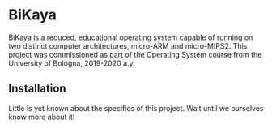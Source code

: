 # BiKaya
BiKaya is a reduced, educational operating system capable of running on two
distinct computer architectures, micro-ARM and micro-MIPS2. This
project was commissioned as part of the Operating System course from the
University of Bologna, 2019-2020 a.y.

## Installation
Little is yet known about the specifics of this project. Wait until we
ourselves know more about it!
